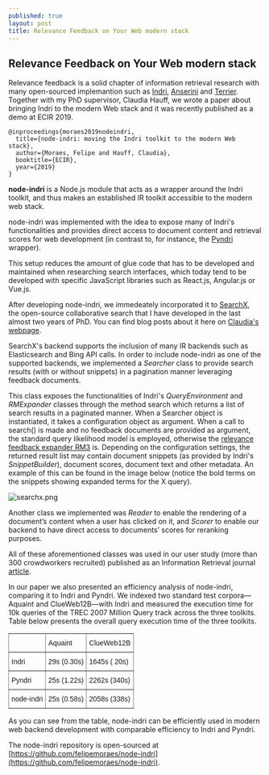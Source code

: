 ```yaml
---
published: true
layout: post
title: Relevance Feedback on Your Web modern stack
---
```

## Relevance Feedback on Your Web modern stack

Relevance feedback is a solid chapter of information retrieval research with many open-sourced implemantion such as [Indri](https://www.lemurproject.org/indri.php), [Anserini](https://github.com/castorini/Anserini) and [Terrier](http://terrier.org/). Together with my PhD supervisor, Claudia Hauff, we wrote a paper about bringing Indri to the modern Web stack and it was recently published as a demo at ECIR 2019. 

````
@inproceedings{moraes2019nodeindri,
  title={node-indri: moving the Indri toolkit to the modern Web stack},
  author={Moraes, Felipe and Hauff, Claudia},
  booktitle={ECIR},
  year={2019}
}
````

**node-indri** is a Node.js module that acts as a wrapper around the Indri toolkit, and thus makes an established IR toolkit accessible to the modern web stack. 

node-indri was implemented with the idea to expose many of Indri's functionalities and provides direct access to document content and retrieval scores for web development (in contrast to, for instance, the [Pyndri](https://github.com/cvangysel/pyndri) wrapper). 

This setup reduces the amount of glue code that has to be developed and maintained when researching search interfaces, which today tend to be developed with specific JavaScript libraries such as React.js, Angular.js or Vue.js.


After developing node-indri, we immedeately incorporated it to [SearchX](http://felipemoraes.github.io/searchx), the open-source collaborative search that I have developed in the last almost two years of PhD. You can find blog posts about it here on [Claudia's webpage](https://chauff.github.io/2018-07-21-collaborative-search/).

SearchX's backend supports the inclusion of many IR backends such as Elasticsearch and Bing API calls. In order to include node-indri as one of the supported backends, we implemented a
_Searcher_ class to provide search results (with or without snippets) in a pagination
manner leveraging feedback documents. 

This class exposes the functionalities of Indri's _QueryEnvironment_ and _RMExpander_ classes through the method search which returns a list of search results in a paginated manner. When a Searcher object is instantiated, it takes a configuration object as argument. When a call to search() is made and no feedback documents are provided as argument, the standard query likelihood model is employed, otherwise the [relevance feedback expander RM3](https://dl.acm.org/citation.cfm?id=383972) is. Depending on the configuration settings, the returned result list may contain document snippets (as provided by Indri's _SnippetBuilder_), document scores, document text and other metadata. An example of this can be found in the image below (notice the bold terms on the snippets showing expanded terms for the X query).

![searchx.png]({{site.baseurl}}/img/searchx.png)


Another class we implemented was _Reader_ to enable the rendering of a document’s content when a user has clicked on it, and _Scorer_ to enable our backend to have direct access to documents’ scores for reranking purposes. 

All of these aforementioned classes was used in our user study (more than 300 crowdworkers recruited) published as an Information Retrieval journal [article](https://link.springer.com/article/10.1007/s10791-018-09350-9). 

In our paper we also presented an efficiency analysis of node-indri, comparing it to Indri and Pyndri. We indexed two standard test corpora—Aquaint and ClueWeb12B—with Indri and measured the execution time for 10k queries of the TREC 2007 Million Query track across the three toolkits. Table below presents the overall query execution time of the three toolkits. 

<p></p>
<style type="text/css">
.tg  {border-collapse:collapse;border-spacing:0;}
.tg td{font-family:Arial, sans-serif;font-size:14px;padding:10px 5px;border-style:solid;border-width:1px;overflow:hidden;word-break:normal;border-color:black;}
.tg th{font-family:Arial, sans-serif;font-size:14px;font-weight:normal;padding:10px 5px;border-style:solid;border-width:1px;overflow:hidden;word-break:normal;border-color:black;}
.tg .tg-0pky{border-color:inherit;text-align:left;vertical-align:top}
</style>
<table class="tg">
  <tr>
    <th class="tg-0pky"></th>
    <th class="tg-0pky">Aquaint</th>
    <th class="tg-0pky">ClueWeb12B</th>
  </tr>
  <tr>
    <td class="tg-0pky">Indri</td>
    <td class="tg-0pky">29s (0.30s)</td>
    <td class="tg-0pky">1645s ( 20s)</td>
  </tr>
  <tr>
    <td class="tg-0pky">Pyndri</td>
    <td class="tg-0pky">25s (1.22s)</td>
    <td class="tg-0pky">2262s (340s)</td>
  </tr>
  <tr>
    <td class="tg-0pky">node-indri</td>
    <td class="tg-0pky">25s (0.58s)</td>
    <td class="tg-0pky">2058s (338s)</td>
  </tr>
</table>
<p></p>

As you can see from the table, node-indri can  be  efficiently  used  in  modern  web  backend  development with comparable efficiency to Indri and Pyndri. 

The node-indri repository is open-sourced at [https://github.com/felipemoraes/node-indri](https://github.com/felipemoraes/node-indri).

